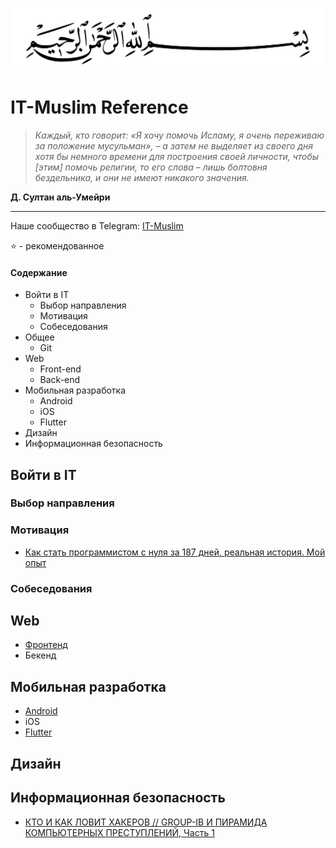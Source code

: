 
<p align="center">
  <img width="560" height="100" src="/basmala.svg">
</p>

# IT-Muslim Reference

> *Каждый, кто говорит: «Я хочу помочь Исламу, я очень переживаю за положение мусульман», – а затем не выделяет из своего дня хотя бы немного времени для построения своей личности, чтобы [этим] помочь религии, то его слова – лишь болтовня бездельника, и они не имеют никакого значения.*

**Д. Султан аль-Умейри**

____

Наше сообщество в Telegram: [IT-Muslim](https://t.me/it_muslim)

⭐ - рекомендованное

#### Содержание
- Войти в IT
  - Выбор направления
  - Мотивация
  - Собеседования
- Общее
  - Git
- Web
  - Front-end
  - Back-end
- Мобильная разработка
  - Android
  - iOS
  - Flutter
- Дизайн
- Информационная безопасность

## Войти в IT

### Выбор направления

### Мотивация

- [Как стать программистом с нуля за 187 дней, реальная история. Мой опыт](https://youtu.be/PyVT8G1QEg0)

### Собеседования

## Web

- [Фронтенд](frontend.md)
- Бекенд


## Мобильная разработка

- [Android](android.md)
- iOS
- [Flutter](flutter.md)

## Дизайн


## Информационная безопасность

- [КТО И КАК ЛОВИТ ХАКЕРОВ // GROUP-IB И ПИРАМИДА КОМПЬЮТЕРНЫХ ПРЕСТУПЛЕНИЙ, Часть 1](https://youtu.be/Ii8Tm5vBgU0)
